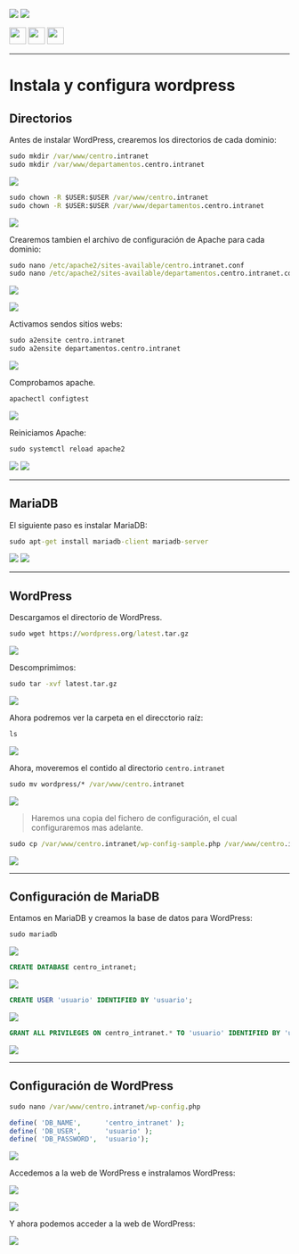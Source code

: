 ![](/.resGen/_bannerD.png#gh-dark-mode-only)
![](/.resGen/_bannerL.png#gh-light-mode-only)

<a href="/ServidoresWeb/readme.md"><img src="/.resGen/_back.svg" width="30"></a>
<a href="2.md"><img src="/.resGen/_arrow_r.svg" width="30"></a>
<a href="4.md"><img src="/.resGen/_arrow.svg" width="30"></a>

---

# Instala y configura wordpress

## Directorios

Antes de instalar WordPress, crearemos los directorios de cada dominio:

``` cmd
sudo mkdir /var/www/centro.intranet
sudo mkdir /var/www/departamentos.centro.intranet
```

![](img/11.png)

``` cmd
sudo chown -R $USER:$USER /var/www/centro.intranet
sudo chown -R $USER:$USER /var/www/departamentos.centro.intranet
```

![](img/12.png)

Crearemos tambien el archivo de configuración de Apache para cada dominio:

``` cmd
sudo nano /etc/apache2/sites-available/centro.intranet.conf
sudo nano /etc/apache2/sites-available/departamentos.centro.intranet.conf
```

![](img/13.png)

![](img/14.png)

Activamos sendos sitios webs:

``` cmd
sudo a2ensite centro.intranet
sudo a2ensite departamentos.centro.intranet
```

![](img/15.png)

Comprobamos apache.

``` cmd
apachectl configtest
```

![](img/16.png)


Reiniciamos Apache:

``` cmd
sudo systemctl reload apache2
```

![](img/17.png)
![](img/18.png)

---

## MariaDB

El siguiente paso es instalar MariaDB:

``` cmd
sudo apt-get install mariadb-client mariadb-server
```

![](img/19.png)
![](img/20.png)

---

## WordPress 

Descargamos el directorio de WordPress.

``` cmd
sudo wget https://wordpress.org/latest.tar.gz
```

![](img/21.png)

Descomprimimos:

``` cmd
sudo tar -xvf latest.tar.gz
```

![](img/22.png)

Ahora podremos ver la carpeta en el direcctorio raíz:

``` cmd
ls
```

![](img/23.png)

Ahora, moveremos el contido al directorio `centro.intranet`

``` cmd
sudo mv wordpress/* /var/www/centro.intranet
```

![](img/24.png)

> Haremos una copia del fichero de configuración, el cual configuraremos mas adelante.

``` cmd
sudo cp /var/www/centro.intranet/wp-config-sample.php /var/www/centro.intranet/wp-config.php
```

![](img/30.png)

---

## Configuración de MariaDB

Entamos en MariaDB y creamos la base de datos para WordPress:

``` cmd
sudo mariadb
```

![](img/25.png)

``` sql
CREATE DATABASE centro_intranet;
```

![](img/26.png)

``` sql
CREATE USER 'usuario' IDENTIFIED BY 'usuario';
```

![](img/27.png)

``` sql
GRANT ALL PRIVILEGES ON centro_intranet.* TO 'usuario' IDENTIFIED BY 'usuario';
```

![](img/28.png)

---

## Configuración de WordPress

``` cmd
sudo nano /var/www/centro.intranet/wp-config.php
```
``` php
define( 'DB_NAME',      'centro_intranet' );
define( 'DB_USER',      'usuario' );
define( 'DB_PASSWORD',  'usuario');
```

![](img/29.png)

Accedemos a la web de WordPress e instralamos WordPress:

![](img/31.png)

![](img/32.png)

Y ahora podemos acceder a la web de WordPress:

![](img/33.png)